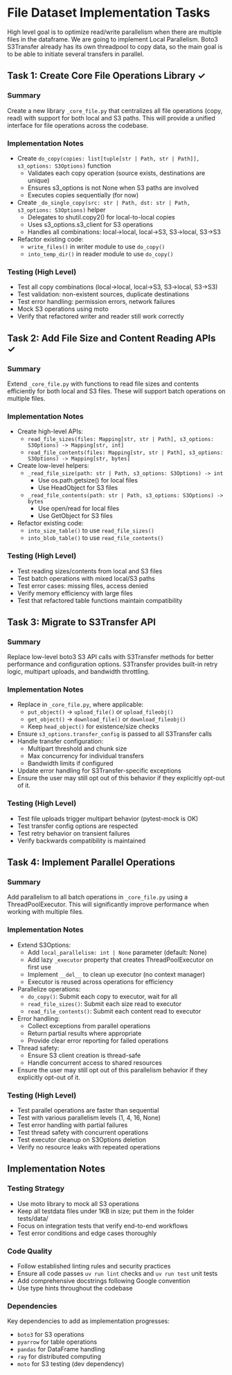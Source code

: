 # File Dataset Implementation Tasks
High level goal is to optimize read/write parallelism when there are multiple files in the dataframe.
We are going to implement Local Parallelism.
Boto3 S3Transfer already has its own threadpool to copy data, so the main goal is to be able to initiate several transfers in parallel.

## Task 1: Create Core File Operations Library ✓

### Summary
Create a new library `_core_file.py` that centralizes all file operations (copy, read) with support for both local and S3 paths. This will provide a unified interface for file operations across the codebase.

### Implementation Notes
- Create `do_copy(copies: list[tuple[str | Path, str | Path]], s3_options: S3Options)` function
  - Validates each copy operation (source exists, destinations are unique)
  - Ensures s3_options is not None when S3 paths are involved
  - Executes copies sequentially (for now)
- Create `_do_single_copy(src: str | Path, dst: str | Path, s3_options: S3Options)` helper
  - Delegates to shutil.copy2() for local-to-local copies
  - Uses s3_options.s3_client for S3 operations
  - Handles all combinations: local→local, local→S3, S3→local, S3→S3
- Refactor existing code:
  - `write_files()` in writer module to use `do_copy()`
  - `into_temp_dir()` in reader module to use `do_copy()`

### Testing (High Level)
- Test all copy combinations (local→local, local→S3, S3→local, S3→S3)
- Test validation: non-existent sources, duplicate destinations
- Test error handling: permission errors, network failures
- Mock S3 operations using moto
- Verify that refactored writer and reader still work correctly

## Task 2: Add File Size and Content Reading APIs ✓

### Summary
Extend `_core_file.py` with functions to read file sizes and contents efficiently for both local and S3 files. These will support batch operations on multiple files.

### Implementation Notes
- Create high-level APIs:
  - `read_file_sizes(files: Mapping[str, str | Path], s3_options: S3Options) -> Mapping[str, int]`
  - `read_file_contents(files: Mapping[str, str | Path], s3_options: S3Options) -> Mapping[str, bytes]`
- Create low-level helpers:
  - `_read_file_size(path: str | Path, s3_options: S3Options) -> int`
    - Use os.path.getsize() for local files
    - Use HeadObject for S3 files
  - `_read_file_contents(path: str | Path, s3_options: S3Options) -> bytes`
    - Use open/read for local files
    - Use GetObject for S3 files
- Refactor existing code:
  - `into_size_table()` to use `read_file_sizes()`
  - `into_blob_table()` to use `read_file_contents()`

### Testing (High Level)
- Test reading sizes/contents from local and S3 files
- Test batch operations with mixed local/S3 paths
- Test error cases: missing files, access denied
- Verify memory efficiency with large files
- Test that refactored table functions maintain compatibility

## Task 3: Migrate to S3Transfer API

### Summary
Replace low-level boto3 S3 API calls with S3Transfer methods for better performance and configuration options. S3Transfer provides built-in retry logic, multipart uploads, and bandwidth throttling.

### Implementation Notes
- Replace in `_core_file.py`, where applicable:
  - `put_object()` → `upload_file()` or `upload_fileobj()`
  - `get_object()` → `download_file()` or `download_fileobj()`
  - Keep `head_object()` for existence/size checks
- Ensure `s3_options.transfer_config` is passed to all S3Transfer calls
- Handle transfer configuration:
  - Multipart threshold and chunk size
  - Max concurrency for individual transfers
  - Bandwidth limits if configured
- Update error handling for S3Transfer-specific exceptions
- Ensure the user may still opt out of this behavior if they explicitly opt-out of it.


### Testing (High Level)
- Test file uploads trigger multipart behavior (pytest-mock is OK)
- Test transfer config options are respected
- Test retry behavior on transient failures
- Verify backwards compatibility is maintained

## Task 4: Implement Parallel Operations

### Summary
Add parallelism to all batch operations in `_core_file.py` using a ThreadPoolExecutor. This will significantly improve performance when working with multiple files.

### Implementation Notes
- Extend S3Options:
  - Add `local_parallelism: int | None` parameter (default: None)
  - Add lazy `_executor` property that creates ThreadPoolExecutor on first use
  - Implement `__del__` to clean up executor (no context manager)
  - Executor is reused across operations for efficiency
- Parallelize operations:
  - `do_copy()`: Submit each copy to executor, wait for all
  - `read_file_sizes()`: Submit each size read to executor
  - `read_file_contents()`: Submit each content read to executor
- Error handling:
  - Collect exceptions from parallel operations
  - Return partial results where appropriate
  - Provide clear error reporting for failed operations
- Thread safety:
  - Ensure S3 client creation is thread-safe
  - Handle concurrent access to shared resources
- Ensure the user may still opt out of this parallelism behavior if they explicitly opt-out of it.


### Testing (High Level)
- Test parallel operations are faster than sequential
- Test with various parallelism levels (1, 4, 16, None)
- Test error handling with partial failures
- Test thread safety with concurrent operations
- Test executor cleanup on S3Options deletion
- Verify no resource leaks with repeated operations


## Implementation Notes

### Testing Strategy
- Use moto library to mock all S3 operations
- Keep all testdata files under 1KB in size; put them in the folder tests/data/
- Focus on integration tests that verify end-to-end workflows
- Test error conditions and edge cases thoroughly

### Code Quality
- Follow established linting rules and security practices
- Ensure all code passes `uv run lint` checks and `uv run test` unit tests
- Add comprehensive docstrings following Google convention
- Use type hints throughout the codebase

### Dependencies
Key dependencies to add as implementation progresses:
- `boto3` for S3 operations
- `pyarrow` for table operations
- `pandas` for DataFrame handling
- `ray` for distributed computing
- `moto` for S3 testing (dev dependency)
